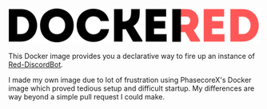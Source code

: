 ![Dockerized Red Logo](docs/assets/dockerized-red.png)

This Docker image provides you a declarative way to fire up an instance of [Red-DiscordBot](https://github.com/Cog-Creator/Red-DiscordBot).

I made my own image due to lot of frustration using PhasecoreX's Docker image which proved tedious setup and difficult startup. My differences are way beyond a simple pull request I could make.

